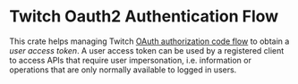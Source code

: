 # Twitch Oauth2 Authentication Flow

This crate helps managing Twitch [OAuth authorization code
flow](https://dev.twitch.tv/docs/authentication/getting-tokens-oauth#oauth-authorization-code-flow)
to obtain a _user access token_. A user access token can be used by a
registered client to access APIs that require user impersonation, i.e.
information or operations that are only normally available to logged in users.
